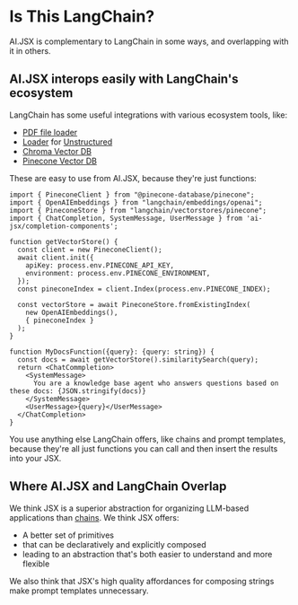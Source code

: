 # Is This LangChain?

AI.JSX is complementary to LangChain in some ways, and overlapping with it in others.

## AI.JSX interops easily with LangChain's ecosystem

LangChain has some useful integrations with various ecosystem tools, like:

- [PDF file loader](https://js.langchain.com/docs/modules/indexes/document_loaders/examples/file_loaders/pdf)
- [Loader](https://js.langchain.com/docs/modules/indexes/document_loaders/examples/file_loaders/unstructured) for [Unstructured](https://www.unstructured.io/)
- [Chroma Vector DB](https://js.langchain.com/docs/modules/indexes/vector_stores/integrations/chroma)
- [Pinecone Vector DB](https://js.langchain.com/docs/modules/indexes/vector_stores/integrations/pinecone)

These are easy to use from AI.JSX, because they're just functions:

```tsx
import { PineconeClient } from "@pinecone-database/pinecone";
import { OpenAIEmbeddings } from "langchain/embeddings/openai";
import { PineconeStore } from "langchain/vectorstores/pinecone";
import { ChatCompletion, SystemMessage, UserMessage } from 'ai-jsx/completion-components';

function getVectorStore() {
  const client = new PineconeClient();
  await client.init({
    apiKey: process.env.PINECONE_API_KEY,
    environment: process.env.PINECONE_ENVIRONMENT,
  });
  const pineconeIndex = client.Index(process.env.PINECONE_INDEX);

  const vectorStore = await PineconeStore.fromExistingIndex(
    new OpenAIEmbeddings(),
    { pineconeIndex }
  );
}

function MyDocsFunction({query}: {query: string}) {
  const docs = await getVectorStore().similaritySearch(query);
  return <ChatCommpletion>
    <SystemMessage>
      You are a knowledge base agent who answers questions based on these docs: {JSON.stringify(docs)}
    </SystemMessage>
    <UserMessage>{query}</UserMessage>
  </ChatCompletion>
}
```

You use anything else LangChain offers, like chains and prompt templates, because they're all just functions you can call and then insert the results into your JSX.

## Where AI.JSX and LangChain Overlap

We think JSX is a superior abstraction for organizing LLM-based applications than [chains](https://js.langchain.com/docs/modules/chains/). We think JSX offers:

- A better set of primitives
- that can be declaratively and explicitly composed
- leading to an abstraction that's both easier to understand and more flexible

We also think that JSX's high quality affordances for composing strings make prompt templates unnecessary.
